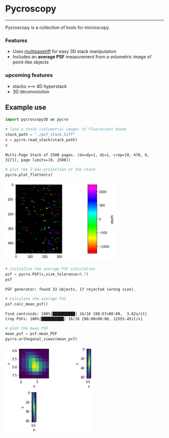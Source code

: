 # Pycroscopy
---

Pycroscopy is a collection of tools for microscopy.

### Features
- Uses [multipagetiff](https://github.com/mpascucci/multipagetiff) for easy 3D stack manipulation
- Includes an **average PSF** measurement from a volumetric image of point-like objects

### upcoming features
- stacks <--> 4D hyperstack
- 3D deconvolution

## Example use


```python
import pycroscopy3D as pycro
```


```python
# load a stack (volumetric image) of fluorescent beads
stack_path = "./psf_stack.tiff"
s = pycro.read_stack(stack_path)
s
```




    Multi-Page Stack of 2500 pages. (dx=dy=1, dz=1, crop=[0, 470, 0, 317]], page limits=[0, 2500])




```python
# plot the Z-max-projection of the stack
pycro.plot_flatten(s)
```


    
![png](docs/examples/markdown/readme/Readme_files/Readme_5_0.png)
    



```python
# initialize the average PSF calculation
psf = pycro.PSF(s,size_tolerance=0.7)
psf
```




    PSF generator: found 33 objects, 17 rejected (wrong size).




```python
# Calculate the average PSG
psf.calc_mean_psf()
```

    Find centroids: 100%|██████████| 16/16 [00:57<00:00,  3.62s/it]
    Crop PSFs: 100%|██████████| 16/16 [00:00<00:00, 12555.45it/s]



```python
# plot the mean PSF
mean_psf = psf.mean_PSF
pycro.orthogonal_views(mean_psf)
```


    
![png](docs/examples/markdown/readme/Readme_files/Readme_8_0.png)
    

